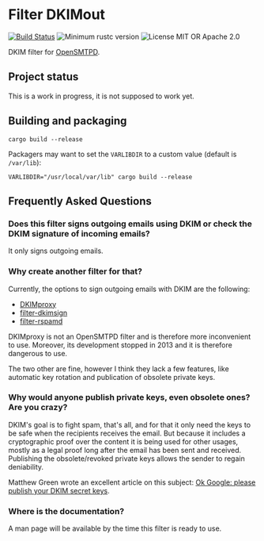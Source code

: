 # Filter DKIMout

[![Build Status](https://github.com/breard-r/opensmtpd-filter-dkimout/actions/workflows/ci.yml/badge.svg)](https://github.com/breard-r/opensmtpd-filter-dkimout/actions/workflows/ci.yml)
![Minimum rustc version](https://img.shields.io/badge/rustc-1.64.0+-lightgray.svg)
![License MIT OR Apache 2.0](https://img.shields.io/badge/license-MIT%20OR%20Apache--2.0-blue)

DKIM filter for [OpenSMTPD](https://www.opensmtpd.org/).


## Project status

This is a work in progress, it is not supposed to work yet.


## Building and packaging

```
cargo build --release
```

Packagers may want to set the `VARLIBDIR` to a custom value (default is `/var/lib`):

```
VARLIBDIR="/usr/local/var/lib" cargo build --release
```


## Frequently Asked Questions

### Does this filter signs outgoing emails using DKIM or check the DKIM signature of incoming emails?

It only signs outgoing emails.

### Why create another filter for that?

Currently, the options to sign outgoing emails with DKIM are the following:
- [DKIMproxy](https://dkimproxy.sourceforge.net/usage.html)
- [filter-dkimsign](https://imperialat.at/dev/filter-dkimsign/)
- [filter-rspamd](https://github.com/poolpOrg/filter-rspamd)

DKIMproxy is not an OpenSMTPD filter and is therefore more inconvenient to use. Moreover, its development stopped in 2013 and it is therefore dangerous to use.

The two other are fine, however I think they lack a few features, like automatic key rotation and publication of obsolete private keys.

### Why would anyone publish private keys, even obsolete ones? Are you crazy?

DKIM's goal is to fight spam, that's all, and for that it only need the keys to be safe when the recipients receives the email. But because it includes a cryptographic proof over the content it is being used for other usages, mostly as a legal proof long after the email has been sent and received. Publishing the obsolete/revoked private keys allows the sender to regain deniability.

Matthew Green wrote an excellent article on this subject: [Ok Google: please publish your DKIM secret keys](https://blog.cryptographyengineering.com/2020/11/16/ok-google-please-publish-your-dkim-secret-keys/).

### Where is the documentation?

A man page will be available by the time this filter is ready to use.
